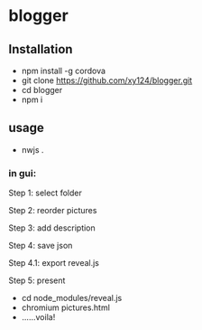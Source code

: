# blogger

## Installation

- npm install -g cordova
- git clone https://github.com/xy124/blogger.git
- cd blogger
- npm i

## usage
- nwjs .

### in gui:
Step 1: select folder

Step 2: reorder pictures

Step 3: add description

Step 4: save json

Step 4.1: export reveal.js

Step 5: present
- cd node_modules/reveal.js
- chromium pictures.html
- ......voila!
